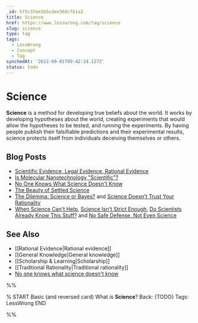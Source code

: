 ```yaml
---
_id: 5f5c37ee1b5cdee568cfb1a2
title: Science
href: https://www.lesswrong.com/tag/science
slug: science
type: tag
tags:
  - LessWrong
  - Concept
  - Tag
synchedAt: '2022-09-01T09:42:24.127Z'
status: todo
---
```


# Science

**Science** is a method for developing true beliefs about the world. It works by developing hypotheses about the world, creating experiments that would allow the hypotheses to be tested, and running the experiments. By having people publish their falsifiable predictions and their experimental results, science protects itself from individuals deceiving themselves or others.

## Blog Posts

- [Scientific Evidence, Legal Evidence, Rational Evidence](http://lesswrong.com/lw/in/scientific_evidence_legal_evidence_rational/)
- [Is Molecular Nanotechnology "Scientific"?](http://lesswrong.com/lw/io/is_molecular_nanotechnology_scientific/)
- [No One Knows What Science Doesn't Know](http://lesswrong.com/lw/kj/no_one_knows_what_science_doesnt_know/)
- [The Beauty of Settled Science](http://lesswrong.com/lw/ow/the_beauty_of_settled_science/)
- [The Dilemma: Science or Bayes?](http://lesswrong.com/lw/qa/the_dilemma_science_or_bayes/) and [Science Doesn't Trust Your Rationality](http://lesswrong.com/lw/qb/science_doesnt_trust_your_rationality/)
- [When Science Can't Help](http://lesswrong.com/lw/qc/when_science_cant_help/), [Science Isn't Strict Enough](http://lesswrong.com/lw/qd/science_isnt_strict_enough/), [Do Scientists Already Know This Stuff?](http://lesswrong.com/lw/qe/do_scientists_already_know_this_stuff/) and [No Safe Defense, Not Even Science](http://lesswrong.com/lw/qf/no_safe_defense_not_even_science/)

## See Also

- [[Rational Evidence|Rational evidence]]
- [[General Knowledge|General knowledge]]
- [[Scholarship & Learning|Scholarship]]
- [[Traditional Rationality|Traditional rationality]]
- [No one knows what science doesn't know](https://wiki.lesswrong.com/wiki/No_one_knows_what_science_doesn't_know)


%%

% START
Basic (and reversed card)
What is **Science**?
Back: {TODO}
Tags: LessWrong
END
<!--ID: 1663156970758-->


%%
	

